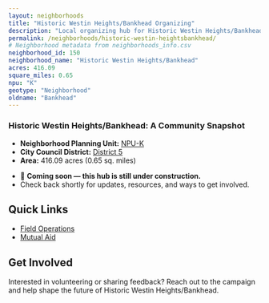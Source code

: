 ```yaml
---
layout: neighborhoods
title: "Historic Westin Heights/Bankhead Organizing"
description: "Local organizing hub for Historic Westin Heights/Bankhead neighborhood. Connect with field operations, mutual aid, and community organizing efforts."
permalink: /neighborhoods/historic-westin-heightsbankhead/
# Neighborhood metadata from neighborhoods_info.csv
neighborhood_id: 150
neighborhood_name: "Historic Westin Heights/Bankhead"
acres: 416.09
square_miles: 0.65
npu: "K"
geotype: "Neighborhood"
oldname: "Bankhead"
---
```


### **Historic Westin Heights/Bankhead: A Community Snapshot**

  * **Neighborhood Planning Unit:** [NPU-K](https://www.atlantaga.gov/government/departments/city-planning/neighborhood-planning-units/neighborhood-and-npu-contacts)
  * **City Council District:** [District 5](https://citycouncil.atlantaga.gov/council-members/antonio-lewis)
  * **Area:** 416.09 acres (0.65 sq. miles)

- 🚧 **Coming soon — this hub is still under construction.**
- Check back shortly for updates, resources, and ways to get involved.

## Quick Links

- [Field Operations](./field-ops/)
- [Mutual Aid](./mutual-aid/)

## Get Involved

Interested in volunteering or sharing feedback? Reach out to the campaign and help shape the future of Historic Westin Heights/Bankhead.
